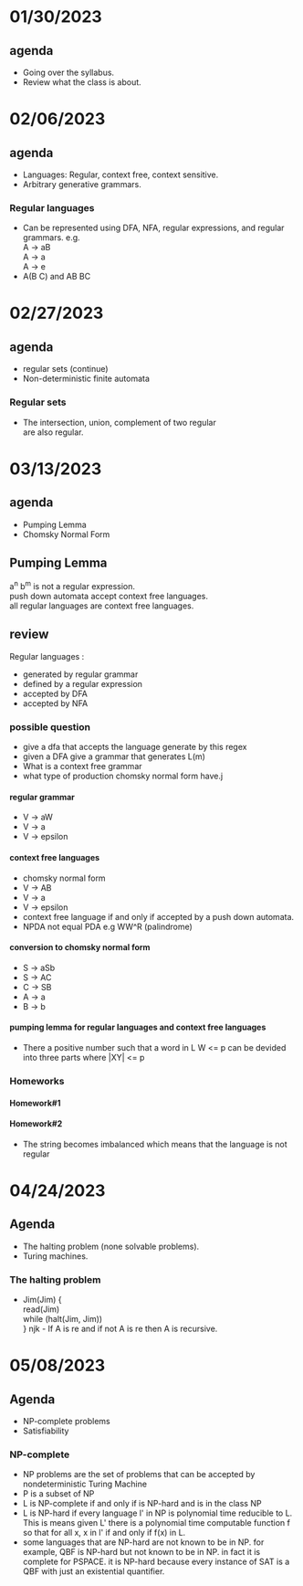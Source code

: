 # 01/30/2023

## agenda

- Going over the syllabus.
- Review what the class is about.

# 02/06/2023

## agenda

- Languages: Regular, context free, context sensitive.
- Arbitrary generative grammars.

### Regular languages

- Can be represented using DFA, NFA, regular expressions, and regular grammars. e.g. <br> A -> aB <br> A -> a <br> A ->
  e
- A(B C) and AB BC

# 02/27/2023

## agenda

- regular sets (continue)
- Non-deterministic finite automata

### Regular sets

- The intersection, union, complement of two regular <br> are also regular.

# 03/13/2023

## agenda

- Pumping Lemma
- Chomsky Normal Form

## Pumping Lemma

a<sup>n</sup> b<sup>m</sup> is not a regular expression. <br>
push down automata accept context free languages.<br>
all regular languages are context free languages.<br>

## review

Regular languages :

- generated by regular grammar
- defined by a regular expression
- accepted by DFA
- accepted by NFA

### possible question

- give a dfa that accepts the language generate by this regex
- given a DFA give a grammar that generates L(m)
- What is a context free grammar
- what type of production chomsky normal form have.j

#### regular grammar

- V -> aW
- V -> a
- V -> epsilon

#### context free languages

- chomsky normal form
- V -> AB
- V -> a
- V -> epsilon
- context free language if and only if accepted by a push down automata.
- NPDA not equal PDA e.g WW^R (palindrome)

#### conversion to chomsky normal form

- S -> aSb
- S -> AC
- C -> SB
- A -> a
- B -> b

#### pumping lemma for regular languages and context free languages

- There a positive number such that a word in L W <= p can be devided into three parts where |XY| <= p

### Homeworks

#### Homework#1

#### Homework#2

- The string becomes imbalanced which means that the language is not regular

# 04/24/2023

## Agenda

- The halting problem (none solvable problems).
- Turing machines.

### The halting problem

- Jim(Jim) { <br>
  read(Jim) <br>
  while (halt(Jim, Jim))<br>
  } njk - If A is re and if not A is re then A is recursive.

# 05/08/2023

## Agenda

- NP-complete problems
- Satisfiability

### NP-complete

- NP problems are the set of problems that can be accepted by nondeterministic Turing Machine
- P is a subset of NP
- L is NP-complete if and only if is NP-hard and is in the class NP
- L is NP-hard if every language l' in NP is polynomial time reducible to L. This is means given L' there is a
  polynomial time computable function f so that for all x, x in l' if and only if f(x) in L.
- some languages that are NP-hard are not known to be in NP. for example, QBF is NP-hard but not known to be in NP. in
  fact it is complete for PSPACE. it is NP-hard because every instance of SAT is a QBF with just an existential
  quantifier.